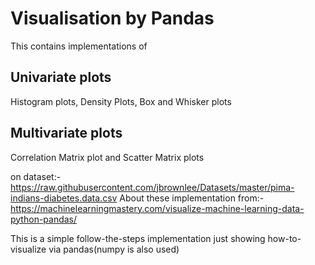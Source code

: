 # Visualisation by Pandas

This contains implementations of 
## Univariate plots
Histogram plots, Density Plots, Box and Whisker plots
## Multivariate plots
Correlation Matrix plot and Scatter Matrix plots

on dataset:-https://raw.githubusercontent.com/jbrownlee/Datasets/master/pima-indians-diabetes.data.csv
About these implementation from:- https://machinelearningmastery.com/visualize-machine-learning-data-python-pandas/

This is a simple follow-the-steps implementation just showing how-to-visualize via pandas(numpy is also used)
